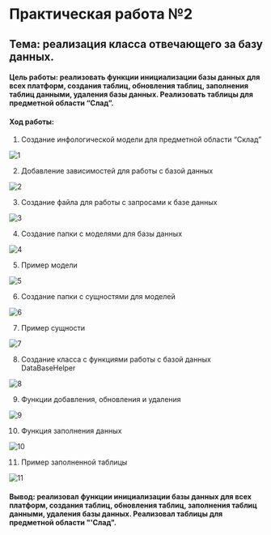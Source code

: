 # Практическая работа №2
## Тема: реализация класса отвечающего за базу данных.

#### Цель работы: реализовать функции инициализации базы данных для всех платформ, создания таблиц, обновления таблиц, заполнения таблиц данными, удаления базы данных. Реализовать таблицы для предметной области “Слад”.

#### Ход работы: 

1. Создание инфологической модели для предметной области “Склад”

![1](https://github.com/Ikriler/Flutter/blob/pr2/photochki/1.PNG "")

2.	Добавление зависимостей для работы с базой данных

![2](https://github.com/Ikriler/Flutter/blob/pr2/photochki/2.PNG "")

3.	Создание файла для работы с запросами к базе данных

![3](https://github.com/Ikriler/Flutter/blob/pr2/photochki/3.PNG "")

4.	Создание папки с моделями для базы данных

![4](https://github.com/Ikriler/Flutter/blob/pr2/photochki/4.png "")

5.	Пример модели

![5](https://github.com/Ikriler/Flutter/blob/pr2/photochki/5.png "")

6.	Создание папки с сущностями для моделей

![6](https://github.com/Ikriler/Flutter/blob/pr2/photochki/6.png "")

7.	Пример сущности

![7](https://github.com/Ikriler/Flutter/blob/pr2/photochki/7.png "")

8.	Создание класса с функциями работы с базой данных DataBaseHelper

![8](https://github.com/Ikriler/Flutter/blob/pr2/photochki/8.png "")

9.	Функции добавления, обновления и удаления

![9](https://github.com/Ikriler/Flutter/blob/pr2/photochki/9.png "")

10.	 Функция заполнения данных

![10](https://github.com/Ikriler/Flutter/blob/pr2/photochki/10.png "")

11.	 Пример заполненной таблицы

![11](https://github.com/Ikriler/Flutter/blob/pr2/photochki/11.png "")

#### Вывод: реализовал функции инициализации базы данных для всех платформ, создания таблиц, обновления таблиц, заполнения таблиц данными, удаления базы данных. Реализовал таблицы для предметной области "'Слад".
